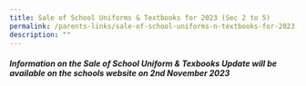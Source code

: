 ```yaml
---
title: Sale of School Uniforms & Textbooks for 2023 (Sec 2 to 5)
permalink: /parents-links/sale-of-school-uniforms-n-textbooks-for-2023-sec-2-5/
description: ""
---
```

##### Information on the Sale of School Uniform & Texbooks Update will be available on the schools website on 2nd November 2023

